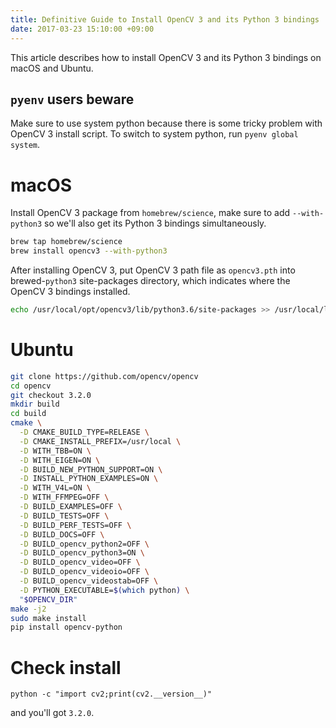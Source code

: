 ```yaml
---
title: Definitive Guide to Install OpenCV 3 and its Python 3 bindings
date: 2017-03-23 15:10:00 +09:00
---
```


This article describes how to install OpenCV 3 and its Python 3 bindings on macOS and Ubuntu.

## `pyenv` users beware

Make sure to use system python because there is some tricky problem with OpenCV 3 install script.
To switch to system python, run `pyenv global system`.

# macOS

Install OpenCV 3 package from `homebrew/science`, make sure to add `--with-python3` so we'll also get its Python 3 bindings simultaneously.

```bash
brew tap homebrew/science
brew install opencv3 --with-python3
```

After installing OpenCV 3, put OpenCV 3 path file as `opencv3.pth` into brewed-`python3` site-packages directory, which indicates where the OpenCV 3 bindings installed.

```bash
echo /usr/local/opt/opencv3/lib/python3.6/site-packages >> /usr/local/lib/python3.6/site-packages/opencv3.pth
```

# Ubuntu

```bash
git clone https://github.com/opencv/opencv
cd opencv
git checkout 3.2.0
mkdir build
cd build
cmake \
  -D CMAKE_BUILD_TYPE=RELEASE \
  -D CMAKE_INSTALL_PREFIX=/usr/local \
  -D WITH_TBB=ON \
  -D WITH_EIGEN=ON \
  -D BUILD_NEW_PYTHON_SUPPORT=ON \
  -D INSTALL_PYTHON_EXAMPLES=ON \
  -D WITH_V4L=ON \
  -D WITH_FFMPEG=OFF \
  -D BUILD_EXAMPLES=OFF \
  -D BUILD_TESTS=OFF \
  -D BUILD_PERF_TESTS=OFF \
  -D BUILD_DOCS=OFF \
  -D BUILD_opencv_python2=OFF \
  -D BUILD_opencv_python3=ON \
  -D BUILD_opencv_video=OFF \
  -D BUILD_opencv_videoio=OFF \
  -D BUILD_opencv_videostab=OFF \
  -D PYTHON_EXECUTABLE=$(which python) \
  "$OPENCV_DIR"
make -j2
sudo make install
pip install opencv-python
```

# Check install

```
python -c "import cv2;print(cv2.__version__)"
```

and you'll got `3.2.0`.
